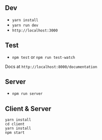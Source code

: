 ## Dev
* `yarn install`
* `yarn run dev`
* `http://localhost:3000`

## Test
* `npm test` or `npm run test-watch`

Docs at `http://localhost:8000/documentation`

## Server
* `npm run server`

## Client & Server

```
yarn install
cd client
yarn install
npm start
```
